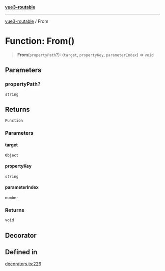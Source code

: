 [**vue3-routable**](../README.md)

***

[vue3-routable](../globals.md) / From

# Function: From()

> **From**(`propertyPath`?): (`target`, `propertyKey`, `parameterIndex`) => `void`

## Parameters

### propertyPath?

`string`

## Returns

`Function`

### Parameters

#### target

`Object`

#### propertyKey

`string`

#### parameterIndex

`number`

### Returns

`void`

## Decorator

## Defined in

[decorators.ts:226](https://github.com/cleverplatypus/vue3-routable/blob/87cf44a88c3a74106c60f1327e2be92f2bbacca6/src/decorators.ts#L226)
